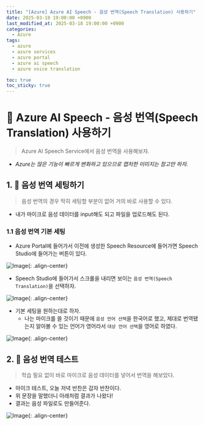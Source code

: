 ```yaml
---
title: "[Azure] Azure AI Speech - 음성 번역(Speech Translation) 사용하기"
date: 2025-03-18 19:00:00 +0900
last_modified_at: 2025-03-18 19:00:00 +0900
categories: 
  - Azure
tags:
  - azure
  - azure services
  - azure portal
  - azure ai speech
  - azure voice translation

toc: true
toc_sticky: true
---
```


# 🎯 Azure AI Speech - 음성 번역(Speech Translation) 사용하기

> Azure AI Speech Service에서 음성 번역을 사용해보자.

- *Azure는 많은 기능이 빠르게 변화하고 있으므로 캡처한 이미지는 참고만 하자.*


## 1. 🔧 음성 번역 세팅하기

> 음성 번역의 경우 딱히 세팅할 부분이 없어 거의 바로 사용할 수 있다.

- 내가 마이크로 음성 데이터를 input해도 되고 파일을 업로드해도 된다.

### 1.1 음성 번역 기본 세팅

- Azure Portal에 들어가서 이전에 생성한 Speech Resource에 들어가면 Speech Studio에 들어가는 버튼이 있다.

![Image](https://github.com/user-attachments/assets/c62f1311-21ae-45da-bf6a-5768eade1715){: .align-center}

- Speech Studio에 들어가서 스크롤을 내리면 보이는 `음성 번역(Speech Translation)`을 선택하자.

![Image](https://github.com/user-attachments/assets/8231dd1e-df1c-4654-bec5-7b1a2595440d){: .align-center}

- 기본 세팅을 원하는대로 하자.
  - 나는 마이크를 쓸 것이기 때문에 `음성 언어 선택`을 한국어로 했고, 제대로 번역됐는지 알아볼 수 있는 언어가 영어라서 `대상 언어 선택`을 영어로 하였다.

![Image](https://github.com/user-attachments/assets/a5e17a58-7777-420d-b361-3f194e0acdcd){: .align-center}

## 2. 🤖 음성 번역 테스트

> 학습 필요 없이 바로 마이크로 음성 데이터를 넣어서 번역을 해보았다.

- 마이크 테스트, 오늘 저녁 반찬은 감자 반찬이다.
- 위 문장을 말했더니 아래처럼 결과가 나왔다!
- 결과는 음성 파일로도 만들어준다.

![Image](https://github.com/user-attachments/assets/40e13b2e-563a-4012-82b7-f1ee5835cfe6){: .align-center}